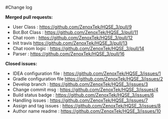 #Change log

**Merged pull requests:**

- User Class : https://github.com/ZenoxTek/HQSE_3/pull/9
- Bot.Bot Class : https://github.com/ZenoxTek/HQSE_3/pull/11
- Chat room : https://github.com/ZenoxTek/HQSE_3/pull/12
- Init travis https://github.com/ZenoxTek/HQSE_3/pull/13
- Chat room logic : https://github.com/ZenoxTek/HQSE_3/pull/14
- Parser : https://github.com/ZenoxTek/HQSE_3/pull/16

**Closed issues:**
- IDEA configuration file : https://github.com/ZenoxTek/HQSE_3/issues/1
- Gradle configuration file https://github.com/ZenoxTek/HQSE_3/issues/2
- Develop branch : https://github.com/ZenoxTek/HQSE_3/issues/3
- Change commit msg : https://github.com/ZenoxTek/HQSE_3/issues/4
- Build status badge : https://github.com/ZenoxTek/HQSE_3/issues/6
- Handling issues : https://github.com/ZenoxTek/HQSE_3/issues/7
- Assign and tag issues : https://github.com/ZenoxTek/HQSE_3/issues/8
- Author name readme : https://github.com/ZenoxTek/HQSE_3/issues/10
